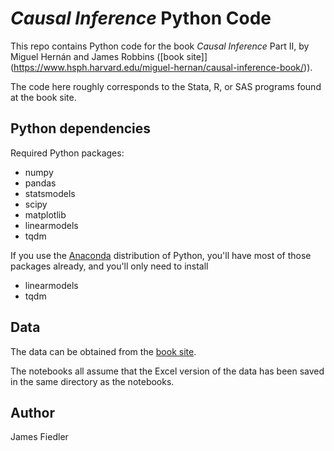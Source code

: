 # _Causal Inference_ Python Code

This repo contains Python code for the book _Causal Inference_ Part II, by Miguel Hernán and James Robbins ([book site]](https://www.hsph.harvard.edu/miguel-hernan/causal-inference-book/)).

The code here roughly corresponds to the Stata, R, or SAS programs found at the book site.


## Python dependencies

Required Python packages:

- numpy
- pandas
- statsmodels
- scipy
- matplotlib
- linearmodels
- tqdm

If you use the [Anaconda](https://www.anaconda.com/download/) distribution of Python, you'll have most of those packages already, and you'll only need to install

- linearmodels
- tqdm


## Data

The data can be obtained from the [book site](https://www.hsph.harvard.edu/miguel-hernan/causal-inference-book/).

The notebooks all assume that the Excel version of the data has been saved in the same directory as the notebooks.


## Author

James Fiedler